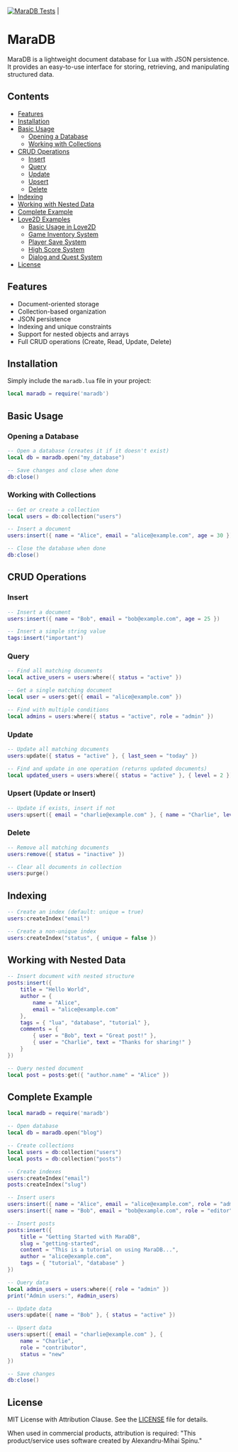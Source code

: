 [![MaraDB Tests](https://github.com/spinualexandru/mara-db/actions/workflows/tests.yml/badge.svg)](https://github.com/spinualexandru/mara-db/actions/workflows/tests.yml) |

# MaraDB

MaraDB is a lightweight document database for Lua with JSON persistence. It provides an easy-to-use interface for
storing, retrieving, and manipulating structured data.

## Contents

- [Features](#features)
- [Installation](#installation)
- [Basic Usage](#basic-usage)
    - [Opening a Database](#opening-a-database)
    - [Working with Collections](#working-with-collections)
- [CRUD Operations](#crud-operations)
    - [Insert](#insert)
    - [Query](#query)
    - [Update](#update)
    - [Upsert](#upsert-update-or-insert)
    - [Delete](#delete)
- [Indexing](#indexing)
- [Working with Nested Data](#working-with-nested-data)
- [Complete Example](#complete-example)
- [Love2D Examples](examples/love2d)
    - [Basic Usage in Love2D](examples/love2d/basic.lua)
    - [Game Inventory System](examples/love2d/game_inventory.lua)
    - [Player Save System](examples/love2d/save_system.lua)
    - [High Score System](examples/love2d/high_score.lua)
    - [Dialog and Quest System](examples/love2d/quest_dialog.lua)
- [License](#license)

## Features

- Document-oriented storage
- Collection-based organization
- JSON persistence
- Indexing and unique constraints
- Support for nested objects and arrays
- Full CRUD operations (Create, Read, Update, Delete)

## Installation

Simply include the `maradb.lua` file in your project:

```lua
local maradb = require('maradb')
```

## Basic Usage

### Opening a Database

```lua
-- Open a database (creates it if it doesn't exist)
local db = maradb.open("my_database")

-- Save changes and close when done
db:close()
```

### Working with Collections

```lua
-- Get or create a collection
local users = db:collection("users")

-- Insert a document
users:insert({ name = "Alice", email = "alice@example.com", age = 30 })

-- Close the database when done
db:close()
```

## CRUD Operations

### Insert

```lua
-- Insert a document
users:insert({ name = "Bob", email = "bob@example.com", age = 25 })

-- Insert a simple string value
tags:insert("important")
```

### Query

```lua
-- Find all matching documents
local active_users = users:where({ status = "active" })

-- Get a single matching document
local user = users:get({ email = "alice@example.com" })

-- Find with multiple conditions
local admins = users:where({ status = "active", role = "admin" })
```

### Update

```lua
-- Update all matching documents
users:update({ status = "active" }, { last_seen = "today" })

-- Find and update in one operation (returns updated documents)
local updated_users = users:where({ status = "active" }, { level = 2 })
```

### Upsert (Update or Insert)

```lua
-- Update if exists, insert if not
users:upsert({ email = "charlie@example.com" }, { name = "Charlie", level = 1 })
```

### Delete

```lua
-- Remove all matching documents
users:remove({ status = "inactive" })

-- Clear all documents in collection
users:purge()
```

## Indexing

```lua
-- Create an index (default: unique = true)
users:createIndex("email")

-- Create a non-unique index
users:createIndex("status", { unique = false })
```

## Working with Nested Data

```lua
-- Insert document with nested structure
posts:insert({
    title = "Hello World",
    author = {
        name = "Alice",
        email = "alice@example.com"
    },
    tags = { "lua", "database", "tutorial" },
    comments = {
        { user = "Bob", text = "Great post!" },
        { user = "Charlie", text = "Thanks for sharing!" }
    }
})

-- Query nested document
local post = posts:get({ "author.name" = "Alice" })
```

## Complete Example

```lua
local maradb = require('maradb')

-- Open database
local db = maradb.open("blog")

-- Create collections
local users = db:collection("users")
local posts = db:collection("posts")

-- Create indexes
users:createIndex("email")
posts:createIndex("slug")

-- Insert users
users:insert({ name = "Alice", email = "alice@example.com", role = "admin" })
users:insert({ name = "Bob", email = "bob@example.com", role = "editor" })

-- Insert posts
posts:insert({
    title = "Getting Started with MaraDB",
    slug = "getting-started",
    content = "This is a tutorial on using MaraDB...",
    author = "alice@example.com",
    tags = { "tutorial", "database" }
})

-- Query data
local admin_users = users:where({ role = "admin" })
print("Admin users:", #admin_users)

-- Update data
users:update({ name = "Bob" }, { status = "active" })

-- Upsert data
users:upsert({ email = "charlie@example.com" }, {
    name = "Charlie",
    role = "contributor",
    status = "new"
})

-- Save changes
db:close()
```

## License

MIT License with Attribution Clause. See the [LICENSE](LICENSE) file for details.

When used in commercial products, attribution is required: "This product/service uses software created by
Alexandru-Mihai Spinu."
